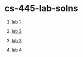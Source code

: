 # cs-445-lab-solns

1. [lab 1](https://github.com/khelifanasir/cs-445-lab-solns/blob/main/lab%201/lab%201.pdf)

2. [lab 2](https://github.com/khelifanasir/cs-445-lab-solns/tree/main/lab2/src)

3. [lab 3](https://github.com/khelifanasir/cs-445-lab-solns/tree/main/lab3)

4. [lab 4](https://github.com/khelifanasir/cs-445-lab-solns/tree/main/lab4)